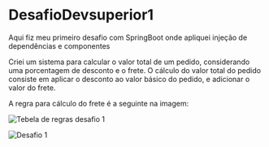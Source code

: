 # DesafioDevsuperior1

Aqui fiz meu primeiro desafio com SpringBoot onde apliquei
injeção de dependências e componentes

Criei um  sistema para calcular o valor total de um pedido, considerando uma porcentagem
de desconto e o frete. O cálculo do valor total do pedido consiste em aplicar o desconto ao valor
básico do pedido, e adicionar o valor do frete.

A regra para cálculo do frete é a seguinte na imagem:


![Tebela de regras desafio 1](https://github.com/DennerOl/DesafioDevsuperior1/assets/124217386/06fb53ac-1fad-4e42-9694-7fd466c590de)



![Desafio 1](https://github.com/DennerOl/DesafioDevsuperior1/assets/124217386/0c832f1a-9486-45c6-8b28-d6f91c113bf7)
